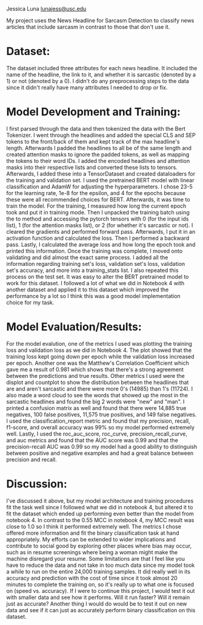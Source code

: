 Jessica Luna lunajess@usc.edu

My project uses the News Headline for Sarcasm Detection to classify news articles that include sarcasm in contrast to those that don't use it.

# Dataset:
The dataset included three attributes for each news headline. It included the name of the headline, the link to it, and whether it is sarcastic (denoted by a 1) or not (denoted by a 0). I didn't do any preprocessing steps to the data since it didn't really have many attributes I needed to drop or fix.

# Model Development and Training:
I first parsed through the data and then tokenized the data with the Bert Tokenizer. I went through the headlines and added the special CLS and SEP tokens to the front/back of them and kept track of the max headline's length. Afterwards I padded the headlines to all be of the same length and created attention masks to ignore the padded tokens, as well as mapping the tokens to their word IDs. I added the encoded headlines and attention masks into their respective lists and converted these lists to tensors. Afterwards, I added these into a TensorDataset and created dataloaders for the training and validation set. I used the pretrained BERT model with linear classification and AdamW for adjusting the hyperparameters. I chose 23-5 for the learning rate, 1e-8 for the epsilon, and 4 for the epochs because these were all recommended choices for BERT. Afterwards, it was time to train the model. For the training, I measured how long the current epoch took and put it in training mode. Then I unpacked the training batch using the to method and accessing the pytorch tensors with 0 (for the input ids list), 1 (for the attention masks list), or 2 (for whether it's sarcastic or not). I cleared the gradients and performed forward pass. Afterwards, I put it in an activation function and calculated the loss. Then I performed a backward pass. Lastly, I calculated the average loss and how long the epoch took and printed this information. Once the training was complete, I moved onto validating and did almost the exact same process. I added all the information regarding training set's loss, validation set's loss, validation set's accuracy, and more into a training_stats list. I also repeated this process on the test set. It was easy to alter the BERT pretrained model to work for this dataset. I followed a lot of what we did in Notebook 4 with another dataset and applied it to this dataset which improved the performance by a lot so I think this was a good model implementation choice for my task.

# Model Evaluation/Results:
For the model evalution, one of the metrics I used was plotting the training loss and validation loss as we did in Notebook 4. The plot showed that the training loss kept going down per epoch while the validation loss increased per epoch. Another one was the Matthew's Correlation Coefficient which gave me a result of 0.981 which shows that there's a strong agreement between the predictions and true results. Other metrics I used were the displot and countplot to show the distribution between the headlines that are and aren't sarcastic and there were more 0's (14985) than 1's (11724). I also made a word cloud to see the words that showed up the most in the sarcastic headlines and found the big 2 words were "new" and "man". I printed a confusion matrix as well and found that there were 14,885 true negatives, 100 false positives, 11,575 true positives, and 149 false negatives. I used the classification_report metric and found that my precision, recall, f1-score, and overall accuracy was 99% so my model performed extremely well. Lastly, I used the roc_auc_score, roc_curve, precision_recall_curve, and auc metrics and found that the AUC score was 0.99 and that the precision-recall AUC was 0.99 so my model had a good ability to distinguish between positive and negative examples and had a great balance between precision and recall.

# Discussion:
I've discussed it above, but my model architecture and training procedures fit the task well since I followed what we did in notebook 4, but altered it to fit the dataset which ended up performing even better than the model from notebook 4. In contrast to the 0.55 MCC in notebook 4, my MCC result was close to 1.0 so I think it performed extremely well. The metrics I chose offered more information and fit the binary classification task at hand appropriately. My efforts can be extended to wider implications and contribute to social good by exploring other places where bias may occur, such as in resume screenings where being a woman might make the machine disregard your resume. Some limitations are that I feel like you have to reduce the data and not take in too much data since my model took a while to run on the entire 24,000 training samples. It did really well in its accuracy and prediction with the cost of time since it took almost 20 minutes to complete the training on, so it's really up to what one is focused on (speed vs. accuracy). If I were to continue this project, I would test it out with smaller data and see how it performs. Will it run faster? Will it remain just as accurate? Another thing I would do would be to test it out on new data and see if it can just as accurately perform binary classification on this dataset.